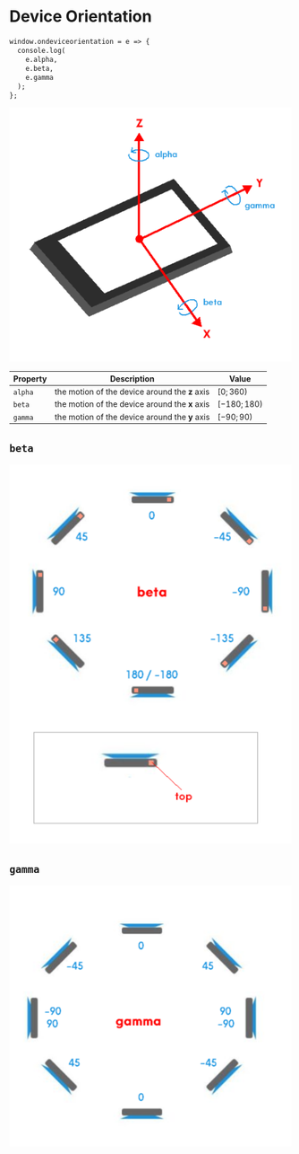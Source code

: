 # Device Orientation

```
window.ondeviceorientation = e => {
  console.log(
    e.alpha,
    e.beta,
    e.gamma
  );
};
```

![Device Axes](https://github.com/damianc/dev-notes/blob/master/_images/javascript/dm-axes.png)

| Property | Description | Value |
|--|--|--|
| `alpha` | the motion of the device around the **z** axis | $[0;360)$ |
| `beta` | the motion of the device around the **x** axis | $[-180;180)$ |
| `gamma` | the motion of the device around the **y** axis | $[-90;90)$ |

## `beta`

![Device beta](https://github.com/damianc/dev-notes/blob/master/_images/javascript/dm-beta.png)

## `gamma`

![Device gamma](https://github.com/damianc/dev-notes/blob/master/_images/javascript/dm-gamma.png)
